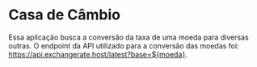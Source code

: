 # Casa de Câmbio

Essa aplicação busca a conversão da taxa de uma moeda para diversas outras. O endpoint da API utilizado para a conversão das moedas foi: https://api.exchangerate.host/latest?base=${moeda}.
